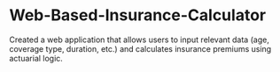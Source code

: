 # Web-Based-Insurance-Calculator
Created a web application that allows users to input relevant data (age, coverage type, duration, etc.) and calculates insurance premiums using actuarial logic.

